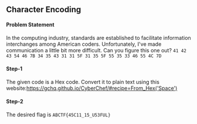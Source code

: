 <h2>Character Encoding</h2>

<h4>Problem Statement</h4>
<p>In the computing industry, standards are established to facilitate information interchanges among American coders. Unfortunately, I've made communication a little bit more difficult. Can you figure this one out? <code>41 42 43 54 46 7B 34 35 43 31 31 5F 31 35 5F 55 35 33 46 55 4C 7D</code></p>

<h4>Step-1</h4>
<p>The given code is a Hex code. Convert it to plain text using this website:<a href="https://gchq.github.io/CyberChef/#recipe=From_Hex('Space')">https://gchq.github.io/CyberChef/#recipe=From_Hex('Space')<a></p>
  
<h4>Step-2</h4>
<p>The desired flag is <code>ABCTF{45C11_15_U53FUL}</code></p>
